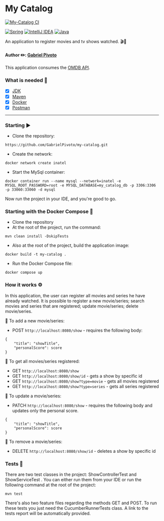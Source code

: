 # My Catalog

[![My-Catalog CI](https://github.com/GabrielPivoto/my-catalog/actions/workflows/build.yml/badge.svg)](https://github.com/GabrielPivoto/my-catalog/actions/workflows/build.yml)

[![Spring](https://img.shields.io/badge/spring-%236DB33F.svg?style=for-the-badge&logo=spring&logoColor=white)](https://spring.io/projects/spring-boot)
[![IntelliJ IDEA](https://img.shields.io/badge/IntelliJIDEA-000000.svg?style=for-the-badge&logo=intellij-idea&logoColor=white)](https://www.jetbrains.com/idea/)
[![Java](https://img.shields.io/badge/java-%23ED8B00.svg?style=for-the-badge&logo=java&logoColor=white)](https://www.oracle.com/br/java/technologies/downloads/)

An application to register movies and tv shows watched. 🎬🍿

<h4 align="left"> 
	Author ✏️: <a href="https://github.com/GabrielPivoto">Gabriel Pivoto</a>
</h4>

This application consumes the [OMDB API](https://www.omdbapi.com/).

### What is needed 🧾
- [x] [JDK](https://www.oracle.com/java/technologies/javase/jdk11-archive-downloads.html)
- [x] [Maven](https://maven.apache.org/download.cgi)
- [x] [Docker](https://www.docker.com/)
- [x] [Postman](https://www.postman.com/)

---
### Starting ▶️

- Clone the repository:

```
https://github.com/GabrielPivoto/my-catalog.git
```
- Create the network:
```
docker network create inatel
```

- Start the MySql container:

```
docker container run --name mysql --network=inatel -e MYSQL_ROOT_PASSWORD=root -e MYSQL_DATABASE=my_catalog_db -p 3306:3306 -p 33060:33060 -d mysql
```

Now run the project in your IDE, and you're good to go.

### Starting with the Docker Compose 🐋

- Clone the repository 
- At the root of the project, run the command:
```
mvn clean install -DskipTests
```
- Also at the root of the project, build the application image:
```
docker build -t my-catalog .
```
- Run the Docker Compose file:
```
docker compose up
```
### How it works ⚙️

In this application, the user can register all movies and series he have already watched. 
It is possible to register a new movie/series; search movies and series that are registered;
 update movie/series; delete movie/series.

🎥 To add a new movie/series:

- POST ``http://localhost:8080/show`` - requires the following body:

```
{
    "title": "showTitle",
    "personalScore": score
}
```
🎥 To get all movies/series registered:

- GET ``http://localhost:8080/show``
- GET ``http://localhost:8080/show/id`` - gets a show by specific id
- GET ``http://localhost:8080/show?type=movie`` - gets all movies registered
- GET ``http://localhost:8080/show?type=series`` - gets all series registered

🎥 To update a movie/series:

- PATCH ``http://localhost:8080/show`` - requires the following body and updates only the personal score.
```
{
    "title": "showTitle",
    "personalScore": score
}
```
🎥 To remove a movie/series:

- DELETE ``http://localhost:8080/show/id`` - deletes a show by specific id

### Tests 🧪

There are two test classes in the project: ShowControllerTest and ShowServiceTest
. You can either run them from your IDE or run the following command
at the root of the project:

```
mvn test
```

There's also two feature files regarding the methods GET and POST.
To run these tests you just need the CucumberRunnerTests class. A
link to the tests report will be automatically provided.